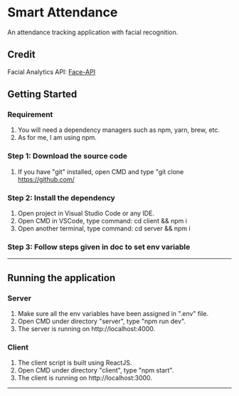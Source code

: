 # Smart Attendance

An attendance tracking application with facial recognition.

## Credit

Facial Analytics API: [Face-API](https://github.com/justadudewhohacks/face-api.js/)

## Getting Started

### Requirement

1. You will need a dependency managers such as npm, yarn, brew, etc.
2. As for me, I am using npm.

### Step 1: Download the source code

1. If you have "git" installed, open CMD and type "git clone https://github.com/

### Step 2: Install the dependency

1. Open project in Visual Studio Code or any IDE.
2. Open CMD in VSCode, type command: cd client && npm i
3. Open another terminal, type command: cd server && npm i

### Step 3: Follow steps given in doc to set env variable

---

## Running the application

### Server

1. Make sure all the env variables have been assigned in ".env" file.
5. Open CMD under directory "server", type "npm run dev".
6. The server is running on http://localhost:4000.

### Client

1. The client script is built using ReactJS.
2. Open CMD under directory "client", type "npm start".
3. The client is running on http://localhost:3000.

---



